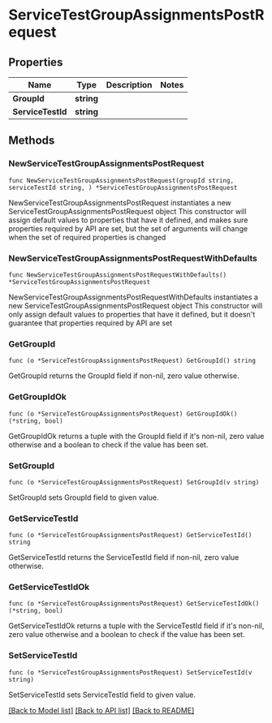 # ServiceTestGroupAssignmentsPostRequest

## Properties

Name | Type | Description | Notes
------------ | ------------- | ------------- | -------------
**GroupId** | **string** |  | 
**ServiceTestId** | **string** |  | 

## Methods

### NewServiceTestGroupAssignmentsPostRequest

`func NewServiceTestGroupAssignmentsPostRequest(groupId string, serviceTestId string, ) *ServiceTestGroupAssignmentsPostRequest`

NewServiceTestGroupAssignmentsPostRequest instantiates a new ServiceTestGroupAssignmentsPostRequest object
This constructor will assign default values to properties that have it defined,
and makes sure properties required by API are set, but the set of arguments
will change when the set of required properties is changed

### NewServiceTestGroupAssignmentsPostRequestWithDefaults

`func NewServiceTestGroupAssignmentsPostRequestWithDefaults() *ServiceTestGroupAssignmentsPostRequest`

NewServiceTestGroupAssignmentsPostRequestWithDefaults instantiates a new ServiceTestGroupAssignmentsPostRequest object
This constructor will only assign default values to properties that have it defined,
but it doesn't guarantee that properties required by API are set

### GetGroupId

`func (o *ServiceTestGroupAssignmentsPostRequest) GetGroupId() string`

GetGroupId returns the GroupId field if non-nil, zero value otherwise.

### GetGroupIdOk

`func (o *ServiceTestGroupAssignmentsPostRequest) GetGroupIdOk() (*string, bool)`

GetGroupIdOk returns a tuple with the GroupId field if it's non-nil, zero value otherwise
and a boolean to check if the value has been set.

### SetGroupId

`func (o *ServiceTestGroupAssignmentsPostRequest) SetGroupId(v string)`

SetGroupId sets GroupId field to given value.


### GetServiceTestId

`func (o *ServiceTestGroupAssignmentsPostRequest) GetServiceTestId() string`

GetServiceTestId returns the ServiceTestId field if non-nil, zero value otherwise.

### GetServiceTestIdOk

`func (o *ServiceTestGroupAssignmentsPostRequest) GetServiceTestIdOk() (*string, bool)`

GetServiceTestIdOk returns a tuple with the ServiceTestId field if it's non-nil, zero value otherwise
and a boolean to check if the value has been set.

### SetServiceTestId

`func (o *ServiceTestGroupAssignmentsPostRequest) SetServiceTestId(v string)`

SetServiceTestId sets ServiceTestId field to given value.



[[Back to Model list]](../README.md#documentation-for-models) [[Back to API list]](../README.md#documentation-for-api-endpoints) [[Back to README]](../README.md)


